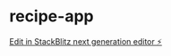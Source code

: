 # recipe-app

[Edit in StackBlitz next generation editor ⚡️](https://stackblitz.com/~/github.com/tolka61/recipe-app)